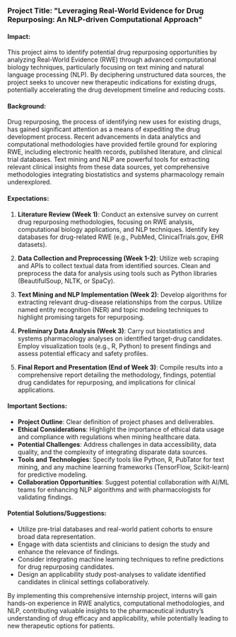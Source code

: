 ### Project Title: **"Leveraging Real-World Evidence for Drug Repurposing: An NLP-driven Computational Approach"**

#### Impact:
This project aims to identify potential drug repurposing opportunities by analyzing Real-World Evidence (RWE) through advanced computational biology techniques, particularly focusing on text mining and natural language processing (NLP). By deciphering unstructured data sources, the project seeks to uncover new therapeutic indications for existing drugs, potentially accelerating the drug development timeline and reducing costs.

#### Background:
Drug repurposing, the process of identifying new uses for existing drugs, has gained significant attention as a means of expediting the drug development process. Recent advancements in data analytics and computational methodologies have provided fertile ground for exploring RWE, including electronic health records, published literature, and clinical trial databases. Text mining and NLP are powerful tools for extracting relevant clinical insights from these data sources, yet comprehensive methodologies integrating biostatistics and systems pharmacology remain underexplored.

#### Expectations:
1. **Literature Review (Week 1)**: Conduct an extensive survey on current drug repurposing methodologies, focusing on RWE analysis, computational biology applications, and NLP techniques. Identify key databases for drug-related RWE (e.g., PubMed, ClinicalTrials.gov, EHR datasets).

2. **Data Collection and Preprocessing (Week 1-2)**: Utilize web scraping and APIs to collect textual data from identified sources. Clean and preprocess the data for analysis using tools such as Python libraries (BeautifulSoup, NLTK, or SpaCy).

3. **Text Mining and NLP Implementation (Week 2)**: Develop algorithms for extracting relevant drug-disease relationships from the corpus. Utilize named entity recognition (NER) and topic modeling techniques to highlight promising targets for repurposing.

4. **Preliminary Data Analysis (Week 3)**: Carry out biostatistics and systems pharmacology analyses on identified target-drug candidates. Employ visualization tools (e.g., R, Python) to present findings and assess potential efficacy and safety profiles.

5. **Final Report and Presentation (End of Week 3)**: Compile results into a comprehensive report detailing the methodology, findings, potential drug candidates for repurposing, and implications for clinical applications.

#### Important Sections:
- **Project Outline**: Clear definition of project phases and deliverables.
- **Ethical Considerations**: Highlight the importance of ethical data usage and compliance with regulations when mining healthcare data.
- **Potential Challenges**: Address challenges in data accessibility, data quality, and the complexity of integrating disparate data sources.
- **Tools and Technologies**: Specify tools like Python, R, PubTator for text mining, and any machine learning frameworks (TensorFlow, Scikit-learn) for predictive modeling.
- **Collaboration Opportunities**: Suggest potential collaboration with AI/ML teams for enhancing NLP algorithms and with pharmacologists for validating findings.

#### Potential Solutions/Suggestions:
- Utilize pre-trial databases and real-world patient cohorts to ensure broad data representation.
- Engage with data scientists and clinicians to design the study and enhance the relevance of findings.
- Consider integrating machine learning techniques to refine predictions for drug repurposing candidates.
- Design an applicability study post-analyses to validate identified candidates in clinical settings collaboratively.

By implementing this comprehensive internship project, interns will gain hands-on experience in RWE analytics, computational methodologies, and NLP, contributing valuable insights to the pharmaceutical industry’s understanding of drug efficacy and applicability, while potentially leading to new therapeutic options for patients.